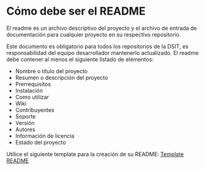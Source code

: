 # Cómo debe ser el README

El readme es un archivo descriptivo del proyecto y el archivo de entrada de documentación para cualquier proyecto en su respectivo repositorio. 

Este documento es obligatorio para todos los repositorios de la DSIT, es responsabilidad del equipo desarrollador mantenerlo actualizado. El readme debe contener al menos el siguiente listado de elementos:

* Nombre o título del proyecto
* Resumen o descripción del proyecto
* Prerrequisitos
* Instalación
* Como utilizar
* Wiki
* Contribuyentes
* Soporte
* Versión
* Autores
* Información de licencia
* Estado del proyecto

Utilice el siguiente template para la creación de su README: [Template README](./templates/README_EXAMPLE.md)